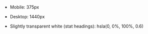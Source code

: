 
- Mobile: 375px
- Desktop: 1440px

- Slightly transparent white (stat headings): hsla(0, 0%, 100%, 0.6)
